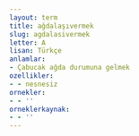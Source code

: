 ```yaml
---
layout: term
title: ağdalaşıvermek
slug: agdalasivermek
letter: A
lisan: Türkçe
anlamlar:
- Çabucak ağda durumuna gelmek
ozellikler:
- - nesnesiz
ornekler:
- - ''
orneklerkaynak:
- - ''
---
```

